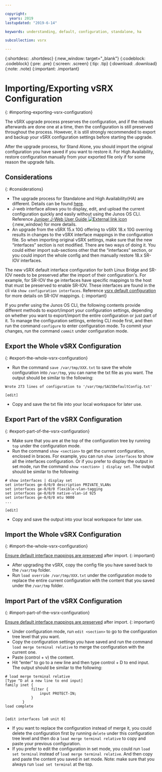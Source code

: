 ```yaml
---

copyright:
  years: 2019
lastupdated: "2019-6-14"

keywords: understanding, default, configuration, standalone, ha

subcollection: vsrx

---
```


{:shortdesc: .shortdesc}
{:new_window: target="_blank"}
{:codeblock: .codeblock}
{:pre: .pre}
{:screen: .screen}
{:tip: .tip}
{:download: .download}
{:note: .note}
{:important: .important}

# Importing/Exporting vSRX Configuration
{: #importing-exporting-vsrx-configuration}

The vSRX upgrade process preserves the configuration, and if the reloads afterwards are done one at a time, then the configuration is still preserved throughout the process. However, it is still strongly recommended to export and backup your vSRX configuration settings before starting the upgrade.

After the upgrade process, for Stand Alone, you should import the original configuration you have saved if you want to restore it. For High Availability, restore configuration manually from your exported file only if for some reason the upgrade fails.

## Considerations
{: #considerations}

* The upgrade process for Standalone and High Availability(HA) are different. Details can be found [here](/docs/infrastructure/vsrx?topic=vsrx-upgrading-the-vsrx).
* J-web interface allows you to display, edit, and upload the current configuration quickly and easily without using the Junos OS CLI. Reference [Juniper J-Web User Guide ![External link icon](../../icons/launch-glyph.svg "External link icon")](https://www.juniper.net/documentation/en_US/junos/topics/concept/J-web-overview.html){:new_window} for more details.
* <a id="InterfaceMapping"></a>An upgrade from the vSRX 15.x 10G offering to vSRX 18.x 10G overring results in changes to the vSRX interface mappings in the configuration file. So when importing original vSRX settings, make sure that the new “interfaces” section is not modified. There are two ways of doing it. You could either import sub-sections other that the “interfaces” section, or you could import the whole config and then manually restore 18.x SR-IOV interfaces.

The new vSRX default interface configuration for both Linux Bridge and SR-IOV needs to be preserved after the import of their configuration's. For example, for SR-IOV the ge interfaces have specific mappings to the host that must be preserved to enable SR-IOV. These interfaces are found in the cli via `show configuration interfaces`. Reference [vsrx default configuration](/docs/infrastructure/vsrx?topic=vsrx-understanding-the-vsrx-default-configuration) for more details on SR-IOV mappings.
{: important}

If you prefer using the Junos OS CLI, the following contents provide different methods to export/import your configuration settings, depending on whether you want to export/import the entire configuration or just part of it. To manage the configuration settings, entering CLI mode first, and then run the command `configure` to enter configuration mode. To commit your changes, run the command `commit` under configuration mode.


## Export the Whole vSRX Configuration
{: #export-the-whole-vsrx-configuration}

* Run the command `save /var/tmp/XXX.txt` to save the whole configuration into `/var/tmp`, you can name the txt file as you want. The output should be similar to the following:

```
Wrote 273 lines of configuration to '/var/tmp/SA15DefaultConfig.txt'

[edit]
```
* Copy and save the txt file into your local workspace for later use.

## Export Part of the vSRX Configuration
{: #export-part-of-the-vsrx-configuration}

* Make sure that you are at the top of the configuration tree by running `top` under the configuration mode.
* Run the command `show <section>` to get the current configuration, enclosed in braces. For example, you can run `show interfaces` to show all the interfaces configuration. Or if you prefer to display the output in set mode, run the command `show <section> | display set`. The output should be similar to the following:
```
# show interfaces | display set
set interfaces ge-0/0/0 description PRIVATE_VLANs
set interfaces ge-0/0/0 flexible-vlan-tagging
set interfaces ge-0/0/0 native-vlan-id 925
set interfaces ge-0/0/0 mtu 9000
...

[edit]
```
* Copy and save the output into your local workspace for later use.

## Import the Whole vSRX Configuration
{: #import-the-whole-vsrx-configuration}

[Ensure default interface mappings are preserved](#InterfaceMapping) after import.
{: important}

* After upgrading the vSRX, copy the config file you have saved back to the `/var/tmp` folder.
* Run `load override /var/tmp/XXX.txt` under the configuration mode to replace the entire current configuration with the content that you saved under the `/var/tmp` folder.

## Import Part of the vSRX Configuration
{: #import-part-of-the-vsrx-configuration}

[Ensure default interface mappings are preserved](#InterfaceMapping) after import.
{: important}

* Under configuration mode, run `edit <section>` to go to the configuration tree level that you want.
* Copy the configuration settings you have saved and run the command `load merge terminal relative` to merge the configuration with the current one.
* Paste (control + v) the content.
* Hit “enter” to go to a new line and then type control + D to end input. The output should be similar to the following:
```
# load merge terminal relative
[Type ^D at a new line to end input]
family inet {
            filter {
                input PROTECT-IN;
            }
        }
load complete


[edit interfaces lo0 unit 0]
```
* If you want to replace the configuration instead of merge it, you could delete the configuration first by running `delete` under this configuration tree level and then do a `load merge terminal relative` to copy and paste your previous configuration. 
* If you prefer to edit the configuration in set mode, you could run `load set terminal` instead of `load merge terminal relative`. And then copy and paste the content you saved in set mode. Note: make sure that you always run `load set terminal` at the top.